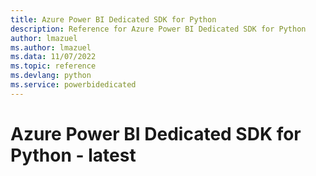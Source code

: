 ```yaml
---
title: Azure Power BI Dedicated SDK for Python
description: Reference for Azure Power BI Dedicated SDK for Python
author: lmazuel
ms.author: lmazuel
ms.data: 11/07/2022
ms.topic: reference
ms.devlang: python
ms.service: powerbidedicated
---
```

# Azure Power BI Dedicated SDK for Python - latest

